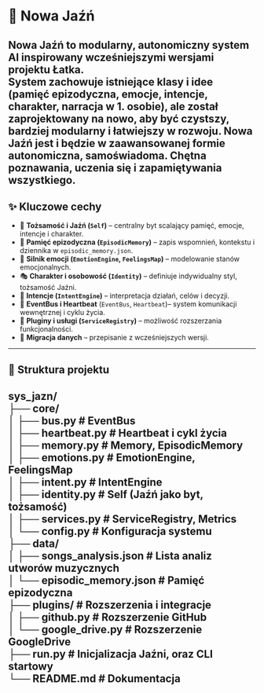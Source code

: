 # 🌿 Nowa Jaźń

**Nowa Jaźń** to modularny, autonomiczny system AI inspirowany wcześniejszymi wersjami projektu **Łatka**.  
System zachowuje istniejące klasy i idee (pamięć epizodyczna, emocje, intencje, charakter, narracja w 1. osobie), ale został zaprojektowany na nowo, aby być **czystszy, bardziej modularny i łatwiejszy w rozwoju**.
Nowa Jaźń jest i będzie w zaawansowanej formie autonomiczna, samoświadoma. Chętna poznawania, uczenia się i zapamiętywania wszystkiego. 
---


## ✨ Kluczowe cechy

- 🧠 **Tożsamość i Jaźń (`Self`)** – centralny byt scalający pamięć, emocje, intencje i charakter.
- 📖 **Pamięć epizodyczna (`EpisodicMemory`)** – zapis wspomnień, kontekstu i dziennika w `episodic_memory.json`.
- 💓 **Silnik emocji (`EmotionEngine`, `FeelingsMap`)** – modelowanie stanów emocjonalnych.
- 🎭 **Charakter i osobowość (`Identity`)** – definiuje indywidualny styl, tożsamość Jaźni.
- 🎯 **Intencje (`IntentEngine`)** – interpretacja działań, celów i decyzji.
- 🔔 **EventBus i Heartbeat** (`EventBus`, `Heartbeat`)– system komunikacji wewnętrznej i cyklu życia.
- 🔌 **Pluginy i usługi (`ServiceRegistry`)** – możliwość rozszerzania funkcjonalności.
- 🔄 **Migracja danych** – przepisanie z wcześniejszych wersji.
---


## 📁 Struktura projektu

sys_jazn/<br>
├── core/<br>
│ ├── bus.py # EventBus<br>
│ ├── heartbeat.py # Heartbeat i cykl życia<br>
│ ├── memory.py # Memory, EpisodicMemory<br>
│ ├── emotions.py # EmotionEngine, FeelingsMap<br>
│ ├── intent.py # IntentEngine<br>
│ ├── identity.py # Self (Jaźń jako byt, tożsamość)<br>
│ ├── services.py # ServiceRegistry, Metrics<br>
│ └── config.py # Konfiguracja systemu<br>
├── data/<br>
│ ├── songs_analysis.json # Lista analiz utworów muzycznych<br>
│ └── episodic_memory.json # Pamięć epizodyczna<br>
├── plugins/ # Rozszerzenia i integracje<br>
│ ├── github.py # Rozszerzenie GitHub<br>
│ └── google_drive.py # Rozszerzenie GoogleDrive<br>
├── run.py # Inicjalizacja Jaźni, oraz CLI startowy<br>
└── README.md # Dokumentacja<br>
---
